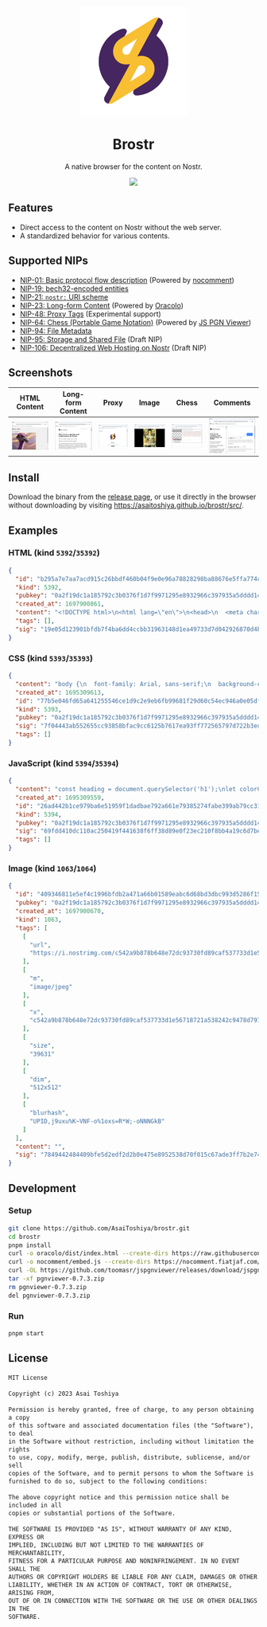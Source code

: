 <p align="center">
  <img src="brostr.png" width="218">
</p>

<h1 align="center">Brostr</h1>

<p align="center">A native browser for the content on Nostr.</p>

<p align="center">
  <img src="https://img.shields.io/badge/version-0.5.0-blue">
</p>

## Features

- Direct access to the content on Nostr without the web server.
- A standardized behavior for various contents.

## Supported NIPs

- [NIP-01: Basic protocol flow description][NIP-01] (Powered by [nocomment][nocomment])
- [NIP-19: bech32-encoded entities][NIP-19]
- [NIP-21: `nostr:` URI scheme][NIP-21]
- [NIP-23: Long-form Content][NIP-23] (Powered by [Oracolo][Oracolo])
- [NIP-48: Proxy Tags][NIP-48] (Experimental support)
- [NIP-64: Chess (Portable Game Notation)][NIP-64] (Powered by [JS PGN Viewer][JS PGN Viewer])
- [NIP-94: File Metadata][NIP-94]
- [NIP-95: Storage and Shared File][NIP-95] (Draft NIP)
- [NIP-106: Decentralized Web Hosting on Nostr][NIP-106] (Draft NIP)

[NIP-01]: https://github.com/nostr-protocol/nips/blob/master/01.md
[NIP-19]: https://github.com/nostr-protocol/nips/blob/master/19.md
[NIP-21]: https://github.com/nostr-protocol/nips/blob/master/21.md
[NIP-23]: https://github.com/nostr-protocol/nips/blob/master/23.md
[NIP-48]: https://github.com/nostr-protocol/nips/blob/master/48.md
[NIP-64]: https://github.com/nostr-protocol/nips/blob/master/64.md
[NIP-94]: https://github.com/nostr-protocol/nips/blob/master/94.md
[NIP-95]: https://github.com/frbitten/nostr-nips/blob/NIP-95/95.md
[NIP-106]: https://github.com/studiokaiji/nips/blob/master/106.md
[nocomment]: https://github.com/fiatjaf/nocomment
[Oracolo]: https://github.com/dtonon/oracolo
[JS PGN Viewer]: https://github.com/toomasr/jspgnviewer

## Screenshots

| HTML Content                      | Long-form Content                      | Proxy                      | Image                      | Chess                      | Comments                      |
| --------------------------------- | -------------------------------------- | -------------------------- | -------------------------- | -------------------------- | ----------------------------- |
| ![](screenshots/html-content.png) | ![](screenshots/long-form-content.png) | ![](screenshots/proxy.png) | ![](screenshots/image.png) | ![](screenshots/chess.png) | ![](screenshots/comments.png) |

## Install

Download the binary from the [release page](https://github.com/AsaiToshiya/brostr/releases/latest), or use it directly in the browser without downloading by visiting https://asaitoshiya.github.io/brostr/src/.

## Examples

### HTML (kind `5392`/`35392`)

```json
{
  "id": "b295a7e7aa7acd915c26bbdf460b04f9e0e96a78828298ba88676e5ffa774c62",
  "kind": 5392,
  "pubkey": "0a2f19dc1a185792c3b0376f1d7f9971295e8932966c397935a5dddd1451a25a",
  "created_at": 1697900861,
  "content": "<!DOCTYPE html>\n<html lang=\"en\">\n<head>\n  <meta charset=\"UTF-8\">\n  <title>Sample Page 1</title>\n  <link rel=\"stylesheet\" href=\"nostr:nevent1qqs80d0qgm7ktfjpy425dnsanshfadhmn95p72wkp32we9r2pcza7usjfwz6x\">\n</head>\n<body>\n  <h1>Hello, Nostr!</h1>\n  <p>This is Sample Page 1.</p>\n  <img src=\"nostr:nevent1qqsypy6xsy09aaxpn94lmv4ywxnxkq2cn64ud45t60duny749ph3tgqzyq9z7xwurgv90ykrkqmk78tln9cjjh5fx2txcwtexkjamhg52x395qcyqqqqgfc22qmwm\"><br />\n  <a href=\"nostr:nevent1qqsvh5utpng3nsfrvmx6ghe2t84eq7prf3ttwu024an6xc8ar0sa4lgjnaz5a\">Go to Page 2</a>\n  <script src=\"nostr:nevent1qqszdt2y9vwwj7d6deget8ca4kaw0y4xv8ne8pf8f7478xdt08xrzjq5w2d70\"></script>\n</body>\n</html>\n",
  "tags": [],
  "sig": "19e05d123901bfdb7f4ba6dd4ccbb31963148d1ea49733d7d042926870d4bf6d72fc34be7be7843decf9e56acd891375dac27496376f5fe2c7f8d61b83b1132b"
}
```

### CSS (kind `5393`/`35393`)

```json
{
  "content": "body {\n  font-family: Arial, sans-serif;\n  background-color: #f0f0f0;\n}\n\nh1 {\n  color: green;\n}\n",
  "created_at": 1695309613,
  "id": "77b5e046fd65a641255546ce1d9c2e9eb6fb99681f29d60c54ec946a0e05df72",
  "kind": 5393,
  "pubkey": "0a2f19dc1a185792c3b0376f1d7f9971295e8932966c397935a5dddd1451a25a",
  "sig": "7f04443ab552655cc93858bfac9cc6125b7617ea93ff772565797d722b3ed123c5e02e04fe1c40b04830c74ad6739c435c0e0c965e803d67d50c890fa3a8bc13",
  "tags": []
}
```

### JavaScript (kind `5394`/`35394`)

```json
{
  "content": "const heading = document.querySelector('h1');\nlet colorChangeInterval;\n\nfunction changeColor() {\n  const randomColor = getRandomColor();\n  heading.style.color = randomColor;\n}\n\nfunction getRandomColor() {\n  const letters = '0123456789ABCDEF';\n  let color = '#';\n  for (let i = 0; i < 6; i++) {\n    color += letters[Math.floor(Math.random() * 16)];\n  }\n  return color;\n}\n\nwindow.onload = () => {\n  colorChangeInterval = setInterval(changeColor, 1000);\n};\n\nsetTimeout(() => {\n  clearInterval(colorChangeInterval);\n}, 10000);\n",
  "created_at": 1695309559,
  "id": "26ad442b1ce979ba6e51959f1dadbae792a661e79385274fabe399ab79cc3148",
  "kind": 5394,
  "pubkey": "0a2f19dc1a185792c3b0376f1d7f9971295e8932966c397935a5dddd1451a25a",
  "sig": "69fdd410dc110ac250419f441638f6ff38d89e0f23ec210f8bb4a19c6d7be175a1f50aa82923e0238995b365cb4e4c2ae4233533d3e2a6d8dee027ffdbe164e6",
  "tags": []
}
```

### Image (kind `1063`/`1064`)

```json
{
  "id": "409346811e5ef4c1996bfdb2a471a66b01589eabc6d68bd3dbc993d5286f15a0",
  "pubkey": "0a2f19dc1a185792c3b0376f1d7f9971295e8932966c397935a5dddd1451a25a",
  "created_at": 1697900670,
  "kind": 1063,
  "tags": [
    [
      "url",
      "https://i.nostrimg.com/c542a9b878b648e72dc93730fd89caf537733d1e56718721a538242c9478d797/file.jpg"
    ],
    [
      "m",
      "image/jpeg"
    ],
    [
      "x",
      "c542a9b878b648e72dc93730fd89caf537733d1e56718721a538242c9478d797"
    ],
    [
      "size",
      "39631"
    ],
    [
      "dim",
      "512x512"
    ],
    [
      "blurhash",
      "UPID,j9uxu%K~VNF-o%1oxs=R*W;-oNNNGkB"
    ]
  ],
  "content": "",
  "sig": "7849442484409bfe5d2edf2d2b0e475e8952538d70f015c67ade3ff7b2e7436fc90514483e772194b92ebc3e72428e5e757740fae4e7b82b2e9fe08dfbd1a142"
}
```

## Development

### Setup

```bash
git clone https://github.com/AsaiToshiya/brostr.git
cd brostr
pnpm install
curl -o oracolo/dist/index.html --create-dirs https://raw.githubusercontent.com/dtonon/oracolo/164bdace1f41da1c8810078003e3258e43b8f9cd/dist/index.html
curl -o nocomment/embed.js --create-dirs https://nocomment.fiatjaf.com/embed.js
curl -OL https://github.com/toomasr/jspgnviewer/releases/download/jspgnviewer-wordpress-0.7.3/pgnviewer-0.7.3.zip
tar -xf pgnviewer-0.7.3.zip
rm pgnviewer-0.7.3.zip
del pgnviewer-0.7.3.zip
```

### Run

```bash
pnpm start
```

## License

    MIT License

    Copyright (c) 2023 Asai Toshiya

    Permission is hereby granted, free of charge, to any person obtaining a copy
    of this software and associated documentation files (the "Software"), to deal
    in the Software without restriction, including without limitation the rights
    to use, copy, modify, merge, publish, distribute, sublicense, and/or sell
    copies of the Software, and to permit persons to whom the Software is
    furnished to do so, subject to the following conditions:

    The above copyright notice and this permission notice shall be included in all
    copies or substantial portions of the Software.

    THE SOFTWARE IS PROVIDED "AS IS", WITHOUT WARRANTY OF ANY KIND, EXPRESS OR
    IMPLIED, INCLUDING BUT NOT LIMITED TO THE WARRANTIES OF MERCHANTABILITY,
    FITNESS FOR A PARTICULAR PURPOSE AND NONINFRINGEMENT. IN NO EVENT SHALL THE
    AUTHORS OR COPYRIGHT HOLDERS BE LIABLE FOR ANY CLAIM, DAMAGES OR OTHER
    LIABILITY, WHETHER IN AN ACTION OF CONTRACT, TORT OR OTHERWISE, ARISING FROM,
    OUT OF OR IN CONNECTION WITH THE SOFTWARE OR THE USE OR OTHER DEALINGS IN THE
    SOFTWARE.
